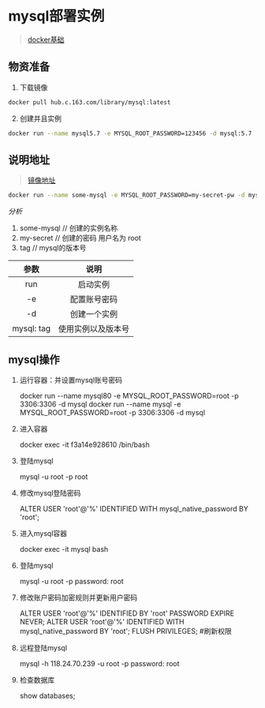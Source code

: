 # mysql部署实例

> [docker基础](知识笔记/工具/虚拟机/docker/docker基础.md)

## 物资准备

1. 下载镜像

```bash
docker pull hub.c.163.com/library/mysql:latest
```

2. 创建并且实例

```bash
docker run --name mysql5.7 -e MYSQL_ROOT_PASSWORD=123456 -d mysql:5.7
```


## 说明地址

> [镜像地址](https://c.163yun.com/hub#/m/repository/?repoId=2955)

``` bash
docker run --name some-mysql -e MYSQL_ROOT_PASSWORD=my-secret-pw -d mysql:tag
```

*分析*

1. some-mysql 	// 创建的实例名称
2. my-secret  	// 创建的密码 用户名为 root
3. tag       	// mysql的版本号


|参数|说明|
|:---:|:---:|
|run|启动实例|
|-e|配置账号密码|
|-d|创建一个实例|
|mysql: tag|使用实例以及版本号|

## mysql操作

1. 运行容器：并设置mysql账号密码

	docker run --name mysql80 -e MYSQL_ROOT_PASSWORD=root -p 3306:3306 -d mysql
	docker run --name mysql -e MYSQL_ROOT_PASSWORD=root -p 3306:3306 -d mysql

2. 进入容器

	docker exec -it f3a14e928610 /bin/bash

3. 登陆mysql

	mysql -u root -p root

4. 修改mysql登陆密码

	ALTER USER 'root'@'%' IDENTIFIED WITH mysql_native_password BY 'root';

5. 进入mysql容器

	docker exec -it mysql bash

6. 登陆mysql

	mysql -u root -p
	password: root

7. 修改账户密码加密规则并更新用户密码

	ALTER USER 'root'@'%' IDENTIFIED BY 'root' PASSWORD EXPIRE NEVER;
	ALTER USER 'root'@'%' IDENTIFIED WITH mysql_native_password BY 'root';
	FLUSH PRIVILEGES;   #刷新权限

8. 远程登陆mysql
	
	mysql -h 118.24.70.239 -u root -p
	password: root

9. 检查数据库
	
	show databases;
